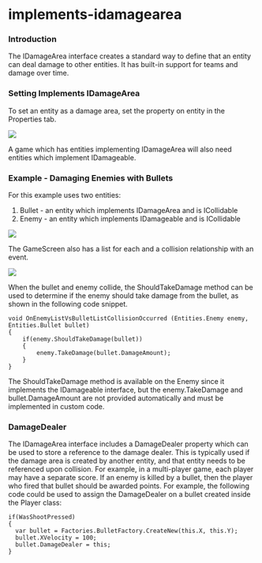 # implements-idamagearea

### Introduction

The IDamageArea interface creates a standard way to define that an entity can deal damage to other entities. It has built-in support for teams and damage over time.

### Setting Implements IDamageArea

To set an entity as a damage area, set the property on entity in the Properties tab.

![](../../../../media/2021-05-img_60a125377d75d.png)

A game which has entities implementing IDamageArea will also need entities which implement IDamageable.

### Example - Damaging Enemies with Bullets

For this example uses two entities:

1. Bullet - an entity which implements IDamageArea and is ICollidable
2. Enemy - an entity which implements IDamageable and is ICollidable

![](../../../../media/2021-05-img_60a65c5549716.png)

The GameScreen also has a list for each and a collision relationship with an event.

![](../../../../media/2021-05-img_60a65cb463bcd.png)

When the bullet and enemy collide, the ShouldTakeDamage method can be used to determine if the enemy should take damage from the bullet, as shown in the following code snippet.

```
void OnEnemyListVsBulletListCollisionOccurred (Entities.Enemy enemy, Entities.Bullet bullet)
{
    if(enemy.ShouldTakeDamage(bullet))
    {
        enemy.TakeDamage(bullet.DamageAmount);
    }
}
```

The ShouldTakeDamage method is available on the Enemy since it implements the IDamageable interface, but the enemy.TakeDamage and bullet.DamageAmount are not provided automatically and must be implemented in custom code.

### DamageDealer

The IDamageArea interface includes a DamageDealer property which can be used to store a reference to the damage dealer. This is typically used if the damage area is created by another entity, and that entity needs to be referenced upon collision. For example, in a multi-player game, each player may have a separate score. If an enemy is killed by a bullet, then the player who fired that bullet should be awarded points. For example, the following code could be used to assign the DamageDealer on a bullet created inside the Player class:

```
if(WasShootPressed)
{
  var bullet = Factories.BulletFactory.CreateNew(this.X, this.Y);
  bullet.XVelocity = 100;
  bullet.DamageDealer = this;
}
```

&#x20;

